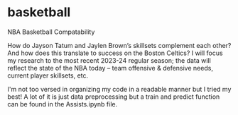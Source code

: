 # basketball
NBA Basketball Compatability

How do Jayson Tatum and Jaylen Brown’s skillsets complement each other? And how does this translate to success on the Boston Celtics? I will focus my research to the most recent 2023-24 regular season; the data will reflect the state of the NBA today – team offensive & defensive needs, current player skillsets, etc.

I'm not too versed in organizing my code in a readable manner but I tried my best! A lot of it is just data preprocessing but a train and predict function can be found in the Assists.ipynb file. 
